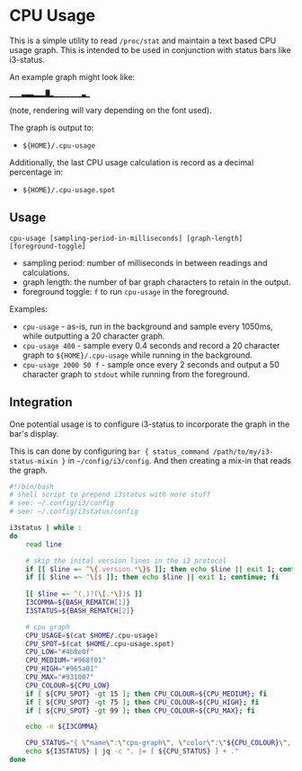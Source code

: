 # CPU Usage

This is a simple utility to read `/proc/stat` and maintain a text based CPU
usage graph. This is intended to be used in conjunction with status bars like
i3-status.

An example graph might look like:

```
▁▁▁▃▃▃▂▂▂█▂▁▁▁▁▁▁▁▃▁
```
(note, rendering will vary depending on the font used).

The graph is output to:

- `${HOME}/.cpu-usage`

Additionally, the last CPU usage calculation is record as a decimal percentage
in:

- `${HOME}/.cpu-usage.spot`

## Usage

```
cpu-usage [sampling-period-in-milliseconds] [graph-length] [foreground-toggle]
```

- sampling period: number of milliseconds in between readings and calculations.
- graph length: the number of bar graph characters to retain in the output.
- foreground toggle: `f` to run `cpu-usage` in the foreground.

Examples:

- `cpu-usage` - as-is, run in the background and sample every 1050ms, while
  outputting a 20 character graph.
- `cpu-usage 400` - sample every 0.4 seconds and record a 20 character graph
  to `${HOME}/.cpu-usage` while running in the background.
- `cpu-usage 2000 50 f` - sample once every 2 seconds and output a 50 character
  graph to `stdout` while running from the foreground.

## Integration

One potential usage is to configure i3-status to incorporate the graph in the
bar's display.

This is can done by configuring `bar { status_command
/path/to/my/i3-status-mixin }` in  `~/config/i3/config`. And then creating a
mix-in that reads the graph.

```bash
#!/bin/bash
# shell script to prepend i3status with more stuff
# see: ~/.config/i3/config
# see: ~/.config/i3status/config

i3status | while :
do
	read line

	# skip the inital version lines in the i3 protocol
	if [[ $line =~ ^\{.version.*\}$ ]]; then echo $line || exit 1; continue; fi
	if [[ $line =~ ^\[$ ]]; then echo $line || exit 1; continue; fi
	
	[[ $line =~ ^(,)?(\[.*\])$ ]]
	I3COMMA=${BASH_REMATCH[1]}
	I3STATUS=${BASH_REMATCH[2]}

	# cpu graph
	CPU_USAGE=$(cat $HOME/.cpu-usage)
	CPU_SPOT=$(cat $HOME/.cpu-usage.spot)
	CPU_LOW="#4b8e0f"
	CPU_MEDIUM="#968f01"
	CPU_HIGH="#965a01"
	CPU_MAX="#931007"
	CPU_COLOUR=${CPU_LOW}
	if [ ${CPU_SPOT} -gt 15 ]; then CPU_COLOUR=${CPU_MEDIUM}; fi
	if [ ${CPU_SPOT} -gt 75 ]; then CPU_COLOUR=${CPU_HIGH}; fi
	if [ ${CPU_SPOT} -gt 99 ]; then CPU_COLOUR=${CPU_MAX}; fi

	echo -n ${I3COMMA}

	CPU_STATUS="{ \"name\":\"cpu-graph\", \"color\":\"${CPU_COLOUR}\", \"markup\":\"none\", \"instance\":0, \"full_text\":\"${CPU_USAGE}\" }"
	echo ${I3STATUS} | jq -c ". |= [ ${CPU_STATUS} ] + ."
done
